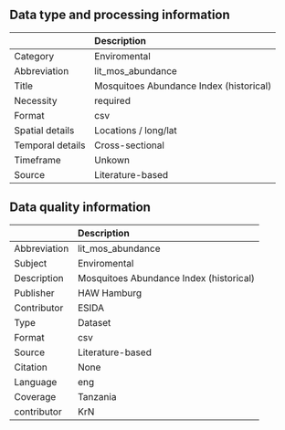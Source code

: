 ## Data type and processing information 

|                  | Description                             |
|:-----------------|:----------------------------------------|
| Category         | Enviromental                            |
| Abbreviation     | lit_mos_abundance                       |
| Title            | Mosquitoes Abundance Index (historical) |
| Necessity        | required                                |
| Format           | csv                                     |
| Spatial details  | Locations / long/lat                    |
| Temporal details | Cross-sectional                         |
| Timeframe        | Unkown                                  |
| Source           | Literature-based                        |

## Data quality information 

|              | Description                             |
|:-------------|:----------------------------------------|
| Abbreviation | lit_mos_abundance                       |
| Subject      | Enviromental                            |
| Description  | Mosquitoes Abundance Index (historical) |
| Publisher    | HAW Hamburg                             |
| Contributor  | ESIDA                                   |
| Type         | Dataset                                 |
| Format       | csv                                     |
| Source       | Literature-based                        |
| Citation     | None                                    |
| Language     | eng                                     |
| Coverage     | Tanzania                                |
| contributor  | KrN                                     |